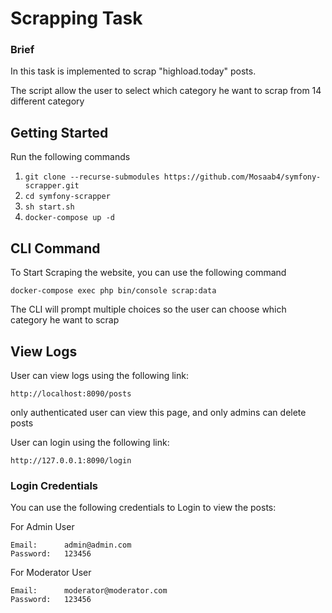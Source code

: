 # Scrapping Task

### Brief
In this task is implemented to scrap "highload.today" posts.

The script allow the user to select which category he want to scrap from 14 different category


## Getting Started
Run the following commands
1. ```git clone --recurse-submodules https://github.com/Mosaab4/symfony-scrapper.git```
2. ```cd symfony-scrapper```
3. ```sh start.sh```
4. ```docker-compose up -d```


## CLI Command

To Start Scraping the website, you can use the following command

```docker-compose exec php bin/console scrap:data```

The CLI will prompt multiple choices so the user can choose which category he want to scrap 


## View Logs

User can view logs using the following link:

```http://localhost:8090/posts```

only authenticated user can view this page, and only admins can delete posts

User can login using the following link:

```http://127.0.0.1:8090/login```

### Login Credentials
You can use the following credentials to Login to view the posts:

For Admin User
```
Email:      admin@admin.com
Password:   123456
```

For Moderator User
```
Email:      moderator@moderator.com
Password:   123456
```



